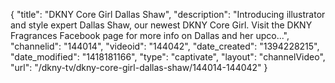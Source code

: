 {
    "title": "DKNY Core Girl Dallas Shaw",
    "description": "Introducing illustrator and style expert Dallas Shaw, our newest DKNY Core Girl. Visit the DKNY Fragrances Facebook page for more info on Dallas and her upco...",
    "channelid": "144014",
    "videoid": "144042",
    "date_created": "1394228215",
    "date_modified": "1418181166",
    "type": "captivate",
    "layout": "channelVideo",
    "url": "\/dkny-tv\/dkny-core-girl-dallas-shaw\/144014-144042"
}